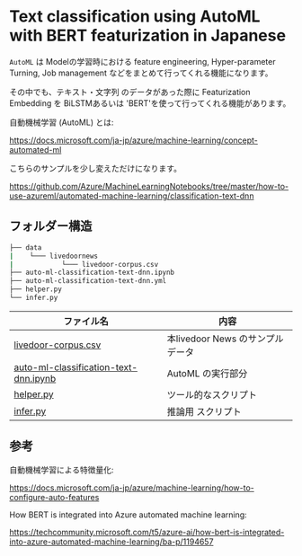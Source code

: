 # Text classification using AutoML with BERT featurization in Japanese

`AutoML` は Modelの学習時における feature engineering, Hyper-parameter Turning, Job management などをまとめて行ってくれる機能になります。

その中でも、テキスト・文字列 のデータがあった際に Featurization Embedding を BiLSTMあるいは 'BERT'を使って行ってくれる機能があります。

自動機械学習 (AutoML) とは:

https://docs.microsoft.com/ja-jp/azure/machine-learning/concept-automated-ml

こちらのサンプルを少し変えただけになります。

https://github.com/Azure/MachineLearningNotebooks/tree/master/how-to-use-azureml/automated-machine-learning/classification-text-dnn

## フォルダー構造

```bash
├── data
|    └─── livedoornews
|            └─── livedoor-corpus.csv
├── auto-ml-classification-text-dnn.ipynb
├── auto-ml-classification-text-dnn.yml
├── helper.py
└── infer.py
```

| ファイル名                               | 内容 |
| ----  | ---- |
| [livedoor-corpus.csv](data/livedoornews/livedoor-corpus.csv)  | 本livedoor News のサンプルデータ              | 
| [auto-ml-classification-text-dnn.ipynb](auto-ml-classification-text-dnn.ipynb)  | AutoML の実行部分              | 
| [helper.py](helper.py) | ツール的なスクリプト |   
| [infer.py](infer.py) | 推論用 スクリプト   |  

## 参考

自動機械学習による特徴量化:

https://docs.microsoft.com/ja-jp/azure/machine-learning/how-to-configure-auto-features

How BERT is integrated into Azure automated machine learning:

https://techcommunity.microsoft.com/t5/azure-ai/how-bert-is-integrated-into-azure-automated-machine-learning/ba-p/1194657
